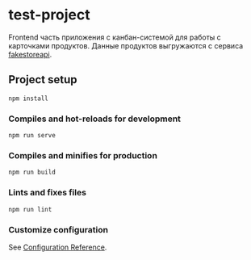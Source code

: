 # test-project
Frontend часть приложения с канбан-системой для работы с карточками продуктов.
Данные продуктов выгружаются с сервиса <a href="https://fakestoreapi.com">fakestoreapi</a>.

## Project setup
```
npm install
```

### Compiles and hot-reloads for development
```
npm run serve
```

### Compiles and minifies for production
```
npm run build
```

### Lints and fixes files
```
npm run lint
```

### Customize configuration
See [Configuration Reference](https://cli.vuejs.org/config/).
